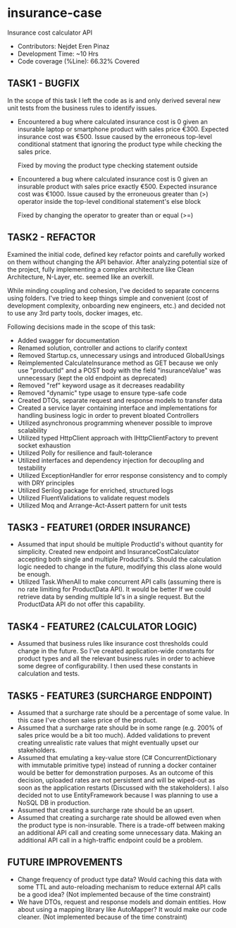 # insurance-case
Insurance cost calculator API

* Contributors: Nejdet Eren Pinaz
* Development Time: ~10 Hrs
* Code coverage (%Line): 66.32% Covered

TASK1 - BUGFIX
------------------------------------
In the scope of this task I left the code as is and only derived several new unit tests from the business rules to identify issues.

- Encountered a bug where calculated insurance cost is 0 given an insurable laptop or smartphone product with sales price €300. 
  Expected insurance cost was €500.
  Issue caused by the erroneous top-level conditional statment that ignoring the product type while checking the sales price.
  
  Fixed by moving the product type checking statement outside
  
- Encountered a bug where calculated insurance cost is 0 given an insurable product with sales price exactly €500.
  Expected insurance cost was €1000.
  Issue caused by the erroneuous greater than (>) operator inside the top-level conditional statement's else block
  
  Fixed by changing the operator to greater than or equal (>=)

TASK2 - REFACTOR
------------------------------------
Examined the initial code, defined key refactor points and carefully worked on them without changing the API behavior.
After analyzing potential size of the project, fully implementing a complex architecture like Clean Architecture, N-Layer, etc. 
seemed like an overkill. 

While minding coupling and cohesion, I've decided to separate concerns using folders.
I've tried to keep things simple and convenient (cost of development complexity, onboarding new engineers, etc.) and decided 
not to use any 3rd party tools, docker images, etc.

Following decisions made in the scope of this task:

- Added swagger for documentation
- Renamed solution, controller and actions to clarify context
- Removed Startup.cs, unnecessary usings and introduced GlobalUsings
- Reimplemented CalculateInsurance method as GET because we only use "productId" and a POST body with the field "insuranceValue" was
  unnecessary (kept the old endpoint as deprecated)
- Removed "ref" keyword usage as it decreases readability
- Removed "dynamic" type usage to ensure type-safe code
- Created DTOs, separate request and response models to transfer data
- Created a service layer containing interface and implementations for handling business logic in order to prevent bloated Controllers
- Utilized asynchronous programming whenever possible to improve scalability
- Utilized typed HttpClient approach with IHttpClientFactory to prevent socket exhaustion
- Utilized Polly for resilience and fault-tolerance
- Utilized interfaces and dependency injection for decoupling and testability
- Utilized ExceptionHandler for error response consistency and to comply with DRY principles
- Utilized Serilog package for enriched, structured logs
- Utilized FluentValidations to validate request models
- Utilized Moq and Arrange-Act-Assert pattern for unit tests

TASK3 - FEATURE1 (ORDER INSURANCE)
------------------------------------
- Assumed that input should be multiple ProductId's without quantity for simplicity. Created new endpoint and InsuranceCostCalculator
  accepting  both single and multiple ProductId's. Should the calculation logic needed to change in the future, modifying this class
  alone would be enough.
- Utilized Task.WhenAll to make concurrent API calls (assuming there is no rate limiting for ProductData API). It would be
  better If we could retrieve data by sending multiple Id's in a single request. But the ProductData API do not offer this capability.

TASK4 - FEATURE2 (CALCULATOR LOGIC)
------------------------------------
- Assumed that business rules like insurance cost thresholds could change in the future. So I've created application-wide constants 
  for product types and all the relevant business rules in order to achieve some degree of configurability. I then used these constants 
  in calculation and tests.

TASK5 - FEATURE3 (SURCHARGE ENDPOINT)
------------------------------------
- Assumed that a surcharge rate should be a percentage of some value. In this case I've chosen sales price of the product.
- Assumed that a surcharge rate should be in some range (e.g. 200% of sales price would be a bit too much). Added validations to prevent
  creating unrealistic rate values that might eventually upset our stakeholders.
- Assumed that emulating a key-value store (C# ConcurrentDictionary with immutable primitive type) instead of running a docker container
  would be better for demonstration purposes. As an outcome of this decision, uploaded rates are not  persistent and will  be wiped-out
  as soon as the application restarts (Discussed with the stakeholders). I also decided not to use EntityFramework because I was planning
  to use a NoSQL DB in production.
- Assumed that creating a surcharge rate should be an upsert.
- Assumed that creating a surcharge rate should be allowed even when the product type is non-insurable. There is a trade-off between 
  making an additional API call and creating some unnecessary data. Making an additional API call in a high-traffic endpoint could be
  a problem.

FUTURE IMPROVEMENTS
------------------------------------
- Change frequency of product type data? Would caching this data with some TTL and auto-reloading mechanism to reduce external 
  API calls be a good idea? (Not implemented because of the time constraint)
- We have DTOs, request and response models and domain entities. How about using a mapping library like AutoMapper? It would
  make our code cleaner. (Not implemented because of the time constraint)
